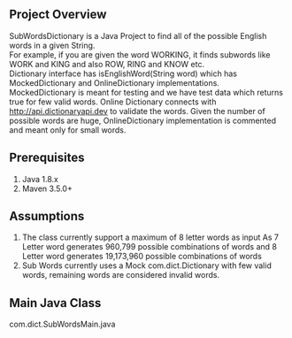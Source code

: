 ## Project Overview
SubWordsDictionary is a Java Project to find all of the possible English words in a given String.  
For example, if you are given the word WORKING, it finds subwords like WORK and KING and also ROW, RING and KNOW etc.  
Dictionary interface has isEnglishWord(String word) which has MockedDictionary and OnlineDictionary implementations.
MockedDictionary is meant for testing and we have test data which returns true for few valid words. 
Online Dictionary connects with http://api.dictionaryapi.dev to validate the words. Given the number of possible words are huge, OnlineDictionary implementation is commented and meant only for small words. 

## Prerequisites
1. Java 1.8.x
2. Maven 3.5.0+


## Assumptions 
1. The class currently support a maximum of 8 letter words as input As 7 Letter word generates 960,799 possible combinations of words and 8 Letter word generates 19,173,960 possible combinations of words
2. Sub Words currently uses a Mock com.dict.Dictionary with few valid words, remaining words are considered invalid words.


## Main Java Class

com.dict.SubWordsMain.java

